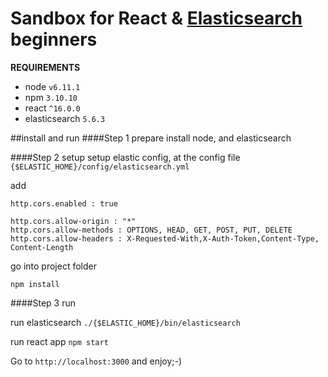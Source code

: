 # Sandbox for React & [Elasticsearch](https://www.elastic.co/) beginners

**REQUIREMENTS**

* node `v6.11.1`
* npm `3.10.10`
* react `^16.0.0`
* elasticsearch `5.6.3`



##install and run
####Step 1 prepare
install node, and elasticsearch

####Step 2 setup
setup elastic config, at the config file
`{$ELASTIC_HOME}/config/elasticsearch.yml`

add 
```
http.cors.enabled : true

http.cors.allow-origin : "*"
http.cors.allow-methods : OPTIONS, HEAD, GET, POST, PUT, DELETE
http.cors.allow-headers : X-Requested-With,X-Auth-Token,Content-Type, Content-Length
```
go into project folder

`npm install`

####Step 3 run

run elasticsearch
`./{$ELASTIC_HOME}/bin/elasticsearch`

run react app
`npm start`


Go to `http://localhost:3000` and enjoy;-)
